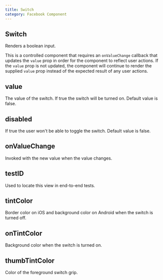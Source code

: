 ```yaml
---
title: Switch
category: Facebook Component
---
```

<!-- Generated by documentation.js. Update this documentation by updating the source code. -->

## Switch

Renders a boolean input.

This is a controlled component that requires an `onValueChange` callback that
updates the `value` prop in order for the component to reflect user actions.
If the `value` prop is not updated, the component will continue to render
the supplied `value` prop instead of the expected result of any user actions.

## value

The value of the switch.  If true the switch will be turned on.
Default value is false.

## disabled

If true the user won't be able to toggle the switch.
Default value is false.

## onValueChange

Invoked with the new value when the value changes.

## testID

Used to locate this view in end-to-end tests.

## tintColor

Border color on iOS and background color on Android when the switch is turned off.

## onTintColor

Background color when the switch is turned on.

## thumbTintColor

Color of the foreground switch grip.
